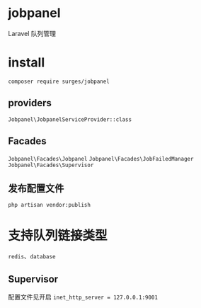 # jobpanel

Laravel 队列管理

# install

`composer require surges/jobpanel`

## providers

`Jobpanel\JobpanelServiceProvider::class`

## Facades

`Jobpanel\Facades\Jobpanel`
`Jobpanel\Facades\JobFailedManager`
`Jobpanel\Facades\Supervisor`

## 发布配置文件

`php artisan vendor:publish`

# 支持队列链接类型

`redis`、`database`

## Supervisor

配置文件见开启 `inet_http_server = 127.0.0.1:9001`
